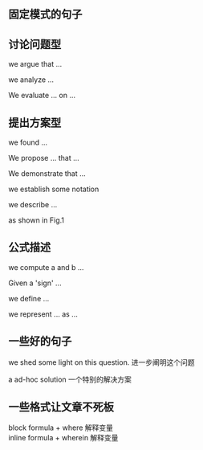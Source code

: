 ## 固定模式的句子

## 讨论问题型
we argue that ...

we analyze ...

We evaluate ... on ...

## 提出方案型
we found ...

We propose ... that ...

We demonstrate that ...

we establish some notation

we describe ...

as shown in Fig.1

## 公式描述

we compute a and b ...

Given a 'sign' ...

we define ...

we represent ... as ... 


## 一些好的句子

we shed some light on this question.  进一步阐明这个问题

a ad-hoc solution 一个特别的解决方案


## 一些格式让文章不死板
block formula + where 解释变量 <br />
inline formula + wherein 解释变量
